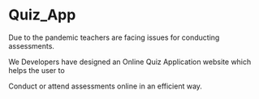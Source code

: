 

# Quiz_App    
 
Due to the pandemic teachers are facing issues for conducting assessments.

We Developers have designed an Online Quiz Application website which helps the user  to
 
Conduct or attend assessments online in an efficient way.  
 
 
    
  
